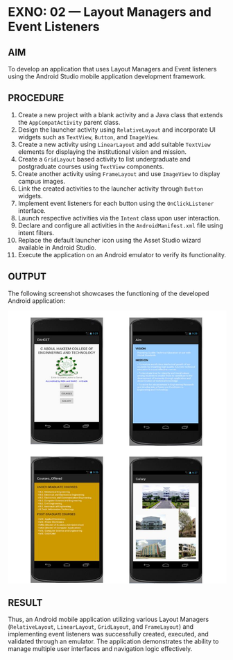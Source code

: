 # EXNO: 02 — Layout Managers and Event Listeners

## AIM
To develop an application that uses Layout Managers and Event listeners using the Android Studio mobile application development framework.

## PROCEDURE
1. Create a new project with a blank activity and a Java class that extends the `AppCompatActivity` parent class.
2. Design the launcher activity using `RelativeLayout` and incorporate UI widgets such as `TextView`, `Button`, and `ImageView`.
3. Create a new activity using `LinearLayout` and add suitable `TextView` elements for displaying the institutional vision and mission.
4. Create a `GridLayout` based activity to list undergraduate and postgraduate courses using `TextView` components.
5. Create another activity using `FrameLayout` and use `ImageView` to display campus images.
6. Link the created activities to the launcher activity through `Button` widgets.
7. Implement event listeners for each button using the `OnClickListener` interface.
8. Launch respective activities via the `Intent` class upon user interaction.
9. Declare and configure all activities in the `AndroidManifest.xml` file using intent filters.
10. Replace the default launcher icon using the Asset Studio wizard available in Android Studio.
11. Execute the application on an Android emulator to verify its functionality.

## OUTPUT

The following screenshot showcases the functioning of the developed Android application:

![App Output](output/app_output_screenshot.png)

## RESULT
Thus, an Android mobile application utilizing various Layout Managers (`RelativeLayout`, `LinearLayout`, `GridLayout`, and `FrameLayout`) and implementing event listeners was successfully created, executed, and validated through an emulator. The application demonstrates the ability to manage multiple user interfaces and navigation logic effectively.
